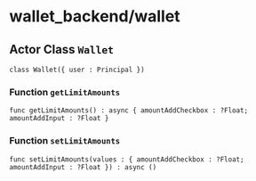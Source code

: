 # wallet_backend/wallet

## Actor Class `Wallet`

``` motoko no-repl
class Wallet({ user : Principal })
```


### Function `getLimitAmounts`
``` motoko no-repl
func getLimitAmounts() : async { amountAddCheckbox : ?Float; amountAddInput : ?Float }
```



### Function `setLimitAmounts`
``` motoko no-repl
func setLimitAmounts(values : { amountAddCheckbox : ?Float; amountAddInput : ?Float }) : async ()
```

